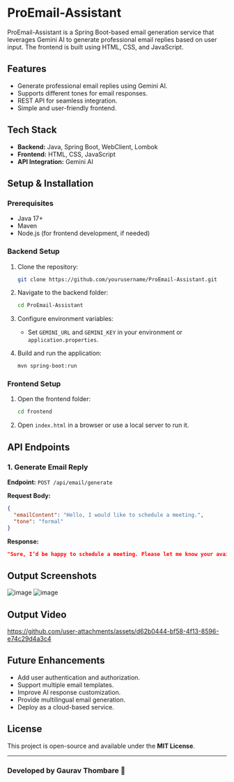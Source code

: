 # ProEmail-Assistant

ProEmail-Assistant is a Spring Boot-based email generation service that leverages Gemini AI to generate professional email replies based on user input. The frontend is built using HTML, CSS, and JavaScript.

## Features
- Generate professional email replies using Gemini AI.
- Supports different tones for email responses.
- REST API for seamless integration.
- Simple and user-friendly frontend.

## Tech Stack
- **Backend:** Java, Spring Boot, WebClient, Lombok
- **Frontend:** HTML, CSS, JavaScript
- **API Integration:** Gemini AI

## Setup & Installation

### Prerequisites
- Java 17+
- Maven
- Node.js (for frontend development, if needed)

### Backend Setup
1. Clone the repository:
   ```sh
   git clone https://github.com/yourusername/ProEmail-Assistant.git
   ```
2. Navigate to the backend folder:
   ```sh
   cd ProEmail-Assistant
   ```
3. Configure environment variables:
   - Set `GEMINI_URL` and `GEMINI_KEY` in your environment or `application.properties`.

4. Build and run the application:
   ```sh
   mvn spring-boot:run
   ```

### Frontend Setup
1. Open the frontend folder:
   ```sh
   cd frontend
   ```
2. Open `index.html` in a browser or use a local server to run it.

## API Endpoints
### 1. Generate Email Reply
**Endpoint:** `POST /api/email/generate`

**Request Body:**
```json
{
  "emailContent": "Hello, I would like to schedule a meeting.",
  "tone": "formal"
}
```

**Response:**
```json
"Sure, I’d be happy to schedule a meeting. Please let me know your available time slots."
```

## Output Screenshots
![image](https://github.com/user-attachments/assets/58d31db8-f764-4b0a-9879-dee23a04b767)
![image](https://github.com/user-attachments/assets/57d6133a-6cb3-43f6-982d-d52f45aaae0d)

## Output Video



https://github.com/user-attachments/assets/d62b0444-bf58-4f13-8596-e74c29d4a3c4


## Future Enhancements
- Add user authentication and authorization.
- Support multiple email templates.
- Improve AI response customization.
- Provide multilingual email generation.
- Deploy as a cloud-based service.

## License
This project is open-source and available under the **MIT License**.

---
### Developed by Gaurav Thombare 🚀


